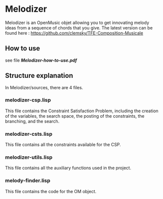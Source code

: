 # Melodizer

Melodizer is an OpenMusic objet allowing you to get innovating melody ideas from a sequence of chords that you give. 
The latest version can be found here : 
https://github.com/clemsky/TFE-Composition-Musicale

## How to use
see file ***Melodizer-how-to-use.pdf***

## Structure explanation
In Melodizer/sources, there are 4 files.

### melodizer-csp.lisp
This file contains the Constraint Satisfaction Problem, including the creation of the variables, the search space, the posting of the constraints, the branching, and the search.

### melodizer-csts.lisp
This file contains all the constraints available for the CSP.

### melodizer-utils.lisp
This file contains all the auxiliary functions used in the project.

### melody-finder.lisp
This file contains the code for the OM object.
